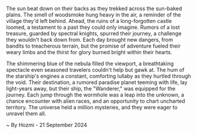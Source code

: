 
The sun beat down on their backs as they trekked across the sun-baked plains. The smell of woodsmoke hung heavy in the air, a reminder of the village they'd left behind. Ahead, the ruins of a long-forgotten castle loomed, a testament to a past they could only imagine. Rumors of a lost treasure, guarded by spectral knights, spurred their journey, a challenge they wouldn't back down from. Each day brought new dangers, from bandits to treacherous terrain, but the promise of adventure fueled their weary limbs and the thirst for glory burned bright within their hearts.

The shimmering blue of the nebula filled the viewport, a breathtaking spectacle even seasoned travelers couldn't help but gawk at. The hum of the starship's engines a constant, comforting lullaby as they hurtled through the void. Their destination, a rumored paradise planet teeming with life, lay light-years away, but their ship, the "Wanderer," was equipped for the journey. Each jump through the wormhole was a leap into the unknown, a chance encounter with alien races, and an opportunity to chart uncharted territory. The universe held a million mysteries, and they were eager to unravel them all. 

~ By Hozmi - 21 September 2024
